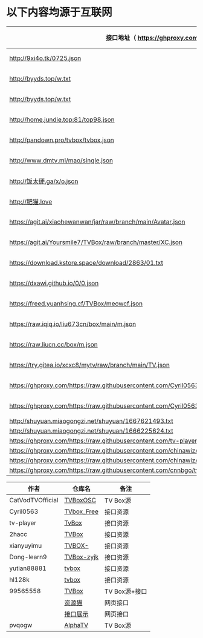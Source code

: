 # 以下内容均源于互联网

接口地址（  https://ghproxy.com/  ）|类型
----|----
http://9xi4o.tk/0725.json|影视
http://byyds.top/w.txt|影视
http://byyds.top/w.txt|影视
http://home.jundie.top:81/top98.json|影视
http://pandown.pro/tvbox/tvbox.json|影视
http://www.dmtv.ml/mao/single.json|影视
http://饭太硬.ga/x/o.json|影视
http://肥猫.love|影视
https://agit.ai/xiaohewanwan/jar/raw/branch/main/Avatar.json|影视
https://agit.ai/Yoursmile7/TVBox/raw/branch/master/XC.json|影视
https://download.kstore.space/download/2863/01.txt|影视
https://dxawi.github.io/0/0.json|影视
https://freed.yuanhsing.cf/TVBox/meowcf.json|影视
https://raw.iqiq.io/liu673cn/box/main/m.json|影视
https://raw.liucn.cc/box/m.json|影视
https://try.gitea.io/xcxc8/mytv/raw/branch/main/TV.json|影视
https://ghproxy.com/https://raw.githubusercontent.com/Cyril0563/lanjing_live/main/TVbox_Free/biu.txt|影视
https://ghproxy.com/https://raw.githubusercontent.com/Cyril0563/lanjing_live/main/TVbox_Free/tv.txt|影视
http://shuyuan.miaogongzi.net/shuyuan/1667621493.txt|fl
http://shuyuan.miaogongzi.net/shuyuan/1666225624.txt|fl
https://ghproxy.com/https://raw.githubusercontent.com/tv-player/tvbox-line/main/tv/q73m.json|fl
https://ghproxy.com/https://raw.githubusercontent.com/chinawiz/tvbox/main/adult-1.json|fl
https://ghproxy.com/https://raw.githubusercontent.com/chinawiz/tvbox/main/adult-2.json|fl
https://ghproxy.com/https://raw.githubusercontent.com/cnnbgo/tvbox/main/x.json|fl


作者|仓库名|备注
----|----|----
CatVodTVOfficial|[TVBoxOSC](https://github.com/CatVodTVOfficial/TVBoxOSC)|TV Box源
Cyril0563|[TVbox_Free](https://github.com/Cyril0563/lanjing_live)|接口资源
tv-player|[TvBox](https://github.com/tv-player/TvBox)|接口资源
2hacc|[TVBox](https://github.com/2hacc/TVBox)|接口资源
xianyuyimu|[TVBOX-](https://github.com/xianyuyimu/TVBOX-)|接口资源
Dong-learn9|[TVBox-zyjk](https://github.com/Dong-learn9/TVBox-zyjk)|接口资源
yutian88881|[tvbox](https://github.com/yutian88881/tvbox)|接口资源
hl128k|[tvbox](https://github.com/hl128k/tvbox)|接口资源
99565558|[TVBox](https://gitee.com/cherry0532/tvbox)|TV Box源+接口
||[资源猫](https://www.zizhuge.cn/1734.html)|网页接口
||[接口展示](https://leevi0321.gitee.io/api/)|网页接口
pvqogw|[AlphaTV](https://github.com/pvqogw/AlphaTV)|TV Box源
